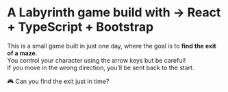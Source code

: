 # A Labyrinth game build with -> React + TypeScript + Bootstrap

This is a small game built in just one day, where the goal is to **find the exit of a maze**.  
You control your character using the arrow keys but be careful!  
If you move in the wrong direction, you’ll be sent back to the start.  

🎮 Can you find the exit just in time?  
